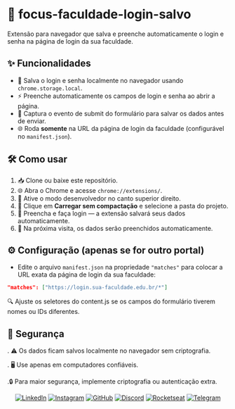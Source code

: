 # 🚀 focus-faculdade-login-salvo

Extensão para navegador que salva e preenche automaticamente o login e senha na página de login da sua faculdade.

## ✨ Funcionalidades

- 💾 Salva o login e senha localmente no navegador usando `chrome.storage.local`.
- ⚡ Preenche automaticamente os campos de login e senha ao abrir a página.
- 📝 Captura o evento de submit do formulário para salvar os dados antes de enviar.
- 🌐 Roda **somente** na URL da página de login da faculdade (configurável no `manifest.json`).

## 🛠 Como usar

1. 📥 Clone ou baixe este repositório.
2. 🌐 Abra o Chrome e acesse `chrome://extensions/`.
3. 🔧 Ative o modo desenvolvedor no canto superior direito.
4. 📂 Clique em **Carregar sem compactação** e selecione a pasta do projeto.
5. 🔑 Preencha e faça login — a extensão salvará seus dados automaticamente.
6. 🔄 Na próxima visita, os dados serão preenchidos automaticamente.

## ⚙️ Configuração (apenas se for outro portal)

- Edite o arquivo `manifest.json` na propriedade `"matches"` para colocar a URL exata da página de login da sua faculdade:

```json
"matches": ["https://login.sua-faculdade.edu.br/*"]
```

🔍 Ajuste os seletores do content.js se os campos do formulário tiverem nomes ou IDs diferentes.

## 🔐 Segurança

. ⚠️ Os dados ficam salvos localmente no navegador sem criptografia.

. 🖥 Use apenas em computadores confiáveis.

.🔒 Para maior segurança, implemente criptografia ou autenticação extra.

<div align=center id="footer-default">

[![LinkedIn](https://img.shields.io/badge/LinkedIn-0A66C2?style=for-the-badge&logo=linkedin&logoColor=white)](https://www.linkedin.com/in/maxsuelOliveiradev/?utm_source=rocketseat&utm_medium=organic&utm_campaign=profile&utm_term=share&utm_content=md-04583-links)
[![Instagram](https://img.shields.io/badge/Instagram-C13584?style=for-the-badge&logo=instagram&logoColor=white)](https://www.instagram.com/david_o.santos/)
[![GitHub](https://img.shields.io/badge/GitHub-000000?style=for-the-badge&logo=github&logoColor=white)](https://github.com/MaxsuelOliveira)
[![Discord](https://img.shields.io/badge/Discord-5865F2?style=for-the-badge&logo=discord&logoColor=white)](https://discord.com/channels/@MaxDavid#7163)
[![Rocketseat](https://img.shields.io/badge/Rocketseat-7159C1?style=for-the-badge&logo=rocketseat&logoColor=white)](https://app.rocketseat.com.br/me/md-04583)
[![Telegram](https://img.shields.io/badge/Telegram-40A5E4?style=for-the-badge&logo=telegram&logoColor=white)](https://t.me/@oliveiraMaxsuel)
</div>
